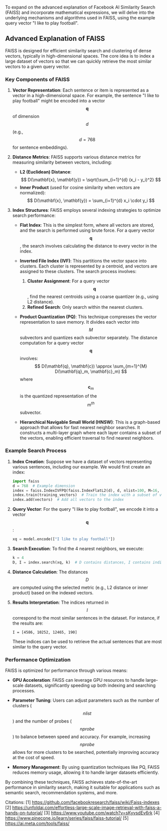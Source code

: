 To expand on the advanced explanation of Facebook AI Similarity Search (FAISS) and incorporate mathematical expressions, we will delve into the underlying mechanisms and algorithms used in FAISS, using the example query vector "I like to play football".

## Advanced Explanation of FAISS

FAISS is designed for efficient similarity search and clustering of dense vectors, typically in high-dimensional spaces. The core idea is to index a large dataset of vectors so that we can quickly retrieve the most similar vectors to a given query vector.

### Key Components of FAISS

1. **Vector Representation**: 
   Each sentence or item is represented as a vector in a high-dimensional space. For example, the sentence "I like to play football" might be encoded into a vector $$\mathbf{q}$$ of dimension $$d$$ (e.g., $$d = 768$$ for sentence embeddings).

2. **Distance Metrics**:
   FAISS supports various distance metrics for measuring similarity between vectors, including:

   - **L2 (Euclidean) Distance**:
     $$
     D(\mathbf{x}, \mathbf{y}) = \sqrt{\sum_{i=1}^{d} (x_i - y_i)^2}
     $$
   - **Inner Product** (used for cosine similarity when vectors are normalized):
     $$
     D(\mathbf{x}, \mathbf{y}) = \sum_{i=1}^{d} x_i \cdot y_i
     $$

3. **Index Structures**:
   FAISS employs several indexing strategies to optimize search performance:

   - **Flat Index**: This is the simplest form, where all vectors are stored, and the search is performed using brute force. For a query vector $$\mathbf{q}$$, the search involves calculating the distance to every vector in the index.

   - **Inverted File Index (IVF)**: This partitions the vector space into clusters. Each cluster is represented by a centroid, and vectors are assigned to these clusters. The search process involves:
     1. **Cluster Assignment**: For a query vector $$\mathbf{q}$$, find the nearest centroids using a coarse quantizer (e.g., using L2 distance).
     2. **Refined Search**: Only search within the nearest clusters.

   - **Product Quantization (PQ)**: This technique compresses the vector representation to save memory. It divides each vector into $$M$$ subvectors and quantizes each subvector separately. The distance computation for a query vector $$\mathbf{q}$$ involves:
     $$
     D(\mathbf{q}, \mathbf{c}) \approx \sum_{m=1}^{M} D(\mathbf{q}_m, \mathbf{c}_m)
     $$
     where $$\mathbf{c}_m$$ is the quantized representation of the $$m^{th}$$ subvector.

   - **Hierarchical Navigable Small World (HNSW)**: This is a graph-based approach that allows for fast nearest neighbor searches. It constructs a multi-layer graph where each layer contains a subset of the vectors, enabling efficient traversal to find nearest neighbors.

### Example Search Process

1. **Index Creation**:
   Suppose we have a dataset of vectors representing various sentences, including our example. We would first create an index:
   ```python
   import faiss
   d = 768  # Example dimension
   index = faiss.IndexIVFPQ(faiss.IndexFlatL2(d), d, nlist=100, M=16, nbits=8)
   index.train(training_vectors)  # Train the index with a subset of vectors
   index.add(vectors)  # Add all vectors to the index
   ```

2. **Query Vector**:
   For the query "I like to play football", we encode it into a vector $$\mathbf{q}$$:
   ```python
   xq = model.encode(["I like to play football"])
   ```

3. **Search Execution**:
   To find the 4 nearest neighbors, we execute:
   ```python
   k = 4
   D, I = index.search(xq, k)  # D contains distances, I contains indices of neighbors
   ```

4. **Distance Calculation**:
   The distances $$D$$ are computed using the selected metric (e.g., L2 distance or inner product) based on the indexed vectors.

5. **Results Interpretation**:
   The indices returned in $$I$$ correspond to the most similar sentences in the dataset. For instance, if the results are:
   ```
   I = [4586, 10252, 12465, 190]
   ```
   These indices can be used to retrieve the actual sentences that are most similar to the query vector.

### Performance Optimization

FAISS is optimized for performance through various means:

- **GPU Acceleration**: FAISS can leverage GPU resources to handle large-scale datasets, significantly speeding up both indexing and searching processes.

- **Parameter Tuning**: Users can adjust parameters such as the number of clusters ($$nlist$$) and the number of probes ($$nprobe$$) to balance between speed and accuracy. For example, increasing $$nprobe$$ allows for more clusters to be searched, potentially improving accuracy at the cost of speed.

- **Memory Management**: By using quantization techniques like PQ, FAISS reduces memory usage, allowing it to handle larger datasets efficiently.

By combining these techniques, FAISS achieves state-of-the-art performance in similarity search, making it suitable for applications such as semantic search, recommendation systems, and more.

Citations:
[1] https://github.com/facebookresearch/faiss/wiki/Faiss-indexes
[2] https://unfoldai.com/effortless-large-scale-image-retrieval-with-faiss-a-hands-on-tutorial/
[3] https://www.youtube.com/watch?v=sKyvsdEv6rk
[4] https://www.pinecone.io/learn/series/faiss/faiss-tutorial/
[5] https://ai.meta.com/tools/faiss/
